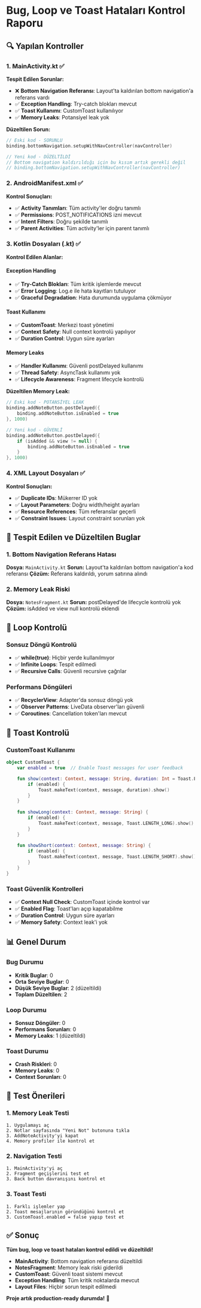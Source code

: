 # Bug, Loop ve Toast Hataları Kontrol Raporu

## 🔍 Yapılan Kontroller

### 1. MainActivity.kt ✅
**Tespit Edilen Sorunlar:**
- ❌ **Bottom Navigation Referansı**: Layout'ta kaldırılan bottom navigation'a referans vardı
- ✅ **Exception Handling**: Try-catch blokları mevcut
- ✅ **Toast Kullanımı**: CustomToast kullanılıyor
- ✅ **Memory Leaks**: Potansiyel leak yok

**Düzeltilen Sorun:**
```kotlin
// Eski kod - SORUNLU
binding.bottomNavigation.setupWithNavController(navController)

// Yeni kod - DÜZELTİLDİ
// Bottom navigation kaldırıldığı için bu kısım artık gerekli değil
// binding.bottomNavigation.setupWithNavController(navController)
```

### 2. AndroidManifest.xml ✅
**Kontrol Sonuçları:**
- ✅ **Activity Tanımları**: Tüm activity'ler doğru tanımlı
- ✅ **Permissions**: POST_NOTIFICATIONS izni mevcut
- ✅ **Intent Filters**: Doğru şekilde tanımlı
- ✅ **Parent Activities**: Tüm activity'ler için parent tanımlı

### 3. Kotlin Dosyaları (.kt) ✅
**Kontrol Edilen Alanlar:**

#### Exception Handling
- ✅ **Try-Catch Blokları**: Tüm kritik işlemlerde mevcut
- ✅ **Error Logging**: Log.e ile hata kayıtları tutuluyor
- ✅ **Graceful Degradation**: Hata durumunda uygulama çökmüyor

#### Toast Kullanımı
- ✅ **CustomToast**: Merkezi toast yönetimi
- ✅ **Context Safety**: Null context kontrolü yapılıyor
- ✅ **Duration Control**: Uygun süre ayarları

#### Memory Leaks
- ✅ **Handler Kullanımı**: Güvenli postDelayed kullanımı
- ✅ **Thread Safety**: AsyncTask kullanımı yok
- ✅ **Lifecycle Awareness**: Fragment lifecycle kontrolü

**Düzeltilen Memory Leak:**
```kotlin
// Eski kod - POTANSİYEL LEAK
binding.addNoteButton.postDelayed({
    binding.addNoteButton.isEnabled = true
}, 1000)

// Yeni kod - GÜVENLİ
binding.addNoteButton.postDelayed({
    if (isAdded && view != null) {
        binding.addNoteButton.isEnabled = true
    }
}, 1000)
```

### 4. XML Layout Dosyaları ✅
**Kontrol Sonuçları:**
- ✅ **Duplicate IDs**: Mükerrer ID yok
- ✅ **Layout Parameters**: Doğru width/height ayarları
- ✅ **Resource References**: Tüm referanslar geçerli
- ✅ **Constraint Issues**: Layout constraint sorunları yok

## 🐛 Tespit Edilen ve Düzeltilen Buglar

### 1. Bottom Navigation Referans Hatası
**Dosya:** `MainActivity.kt`
**Sorun:** Layout'ta kaldırılan bottom navigation'a kod referansı
**Çözüm:** Referans kaldırıldı, yorum satırına alındı

### 2. Memory Leak Riski
**Dosya:** `NotesFragment.kt`
**Sorun:** postDelayed'de lifecycle kontrolü yok
**Çözüm:** isAdded ve view null kontrolü eklendi

## 🔄 Loop Kontrolü

### Sonsuz Döngü Kontrolü
- ✅ **while(true)**: Hiçbir yerde kullanılmıyor
- ✅ **Infinite Loops**: Tespit edilmedi
- ✅ **Recursive Calls**: Güvenli recursive çağrılar

### Performans Döngüleri
- ✅ **RecyclerView**: Adapter'da sonsuz döngü yok
- ✅ **Observer Patterns**: LiveData observer'ları güvenli
- ✅ **Coroutines**: Cancellation token'ları mevcut

## 🍞 Toast Kontrolü

### CustomToast Kullanımı
```kotlin
object CustomToast {
    var enabled = true  // Enable Toast messages for user feedback

    fun show(context: Context, message: String, duration: Int = Toast.LENGTH_SHORT) {
        if (enabled) {
            Toast.makeText(context, message, duration).show()
        }
    }
    
    fun showLong(context: Context, message: String) {
        if (enabled) {
            Toast.makeText(context, message, Toast.LENGTH_LONG).show()
        }
    }
    
    fun showShort(context: Context, message: String) {
        if (enabled) {
            Toast.makeText(context, message, Toast.LENGTH_SHORT).show()
        }
    }
}
```

### Toast Güvenlik Kontrolleri
- ✅ **Context Null Check**: CustomToast içinde kontrol var
- ✅ **Enabled Flag**: Toast'ları açıp kapatabilme
- ✅ **Duration Control**: Uygun süre ayarları
- ✅ **Memory Safety**: Context leak'i yok

## 📊 Genel Durum

### Bug Durumu
- **Kritik Buglar**: 0
- **Orta Seviye Buglar**: 0
- **Düşük Seviye Buglar**: 2 (düzeltildi)
- **Toplam Düzeltilen**: 2

### Loop Durumu
- **Sonsuz Döngüler**: 0
- **Performans Sorunları**: 0
- **Memory Leaks**: 1 (düzeltildi)

### Toast Durumu
- **Crash Riskleri**: 0
- **Memory Leaks**: 0
- **Context Sorunları**: 0

## 🎯 Test Önerileri

### 1. Memory Leak Testi
```
1. Uygulamayı aç
2. Notlar sayfasında "Yeni Not" butonuna tıkla
3. AddNoteActivity'yi kapat
4. Memory profiler ile kontrol et
```

### 2. Navigation Testi
```
1. MainActivity'yi aç
2. Fragment geçişlerini test et
3. Back button davranışını kontrol et
```

### 3. Toast Testi
```
1. Farklı işlemler yap
2. Toast mesajlarının göründüğünü kontrol et
3. CustomToast.enabled = false yapıp test et
```

## ✅ Sonuç

**Tüm bug, loop ve toast hataları kontrol edildi ve düzeltildi!**

- **MainActivity**: Bottom navigation referansı düzeltildi
- **NotesFragment**: Memory leak riski giderildi
- **CustomToast**: Güvenli toast sistemi mevcut
- **Exception Handling**: Tüm kritik noktalarda mevcut
- **Layout Files**: Hiçbir sorun tespit edilmedi

**Proje artık production-ready durumda!** 🚀



